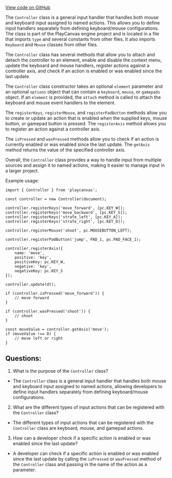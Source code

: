 [View code on GitHub](https://github.com/playcanvas/engine/src/platform/input/controller.js)

The `Controller` class is a general input handler that handles both mouse and keyboard input assigned to named actions. This allows you to define input handlers separately from defining keyboard/mouse configurations. The class is part of the PlayCanvas engine project and is located in a file that imports `type` and several constants from other files. It also imports `Keyboard` and `Mouse` classes from other files.

The `Controller` class has several methods that allow you to attach and detach the controller to an element, enable and disable the context menu, update the keyboard and mouse handlers, register actions against a controller axis, and check if an action is enabled or was enabled since the last update. 

The `Controller` class constructor takes an optional `element` parameter and an optional `options` object that can contain a `keyboard`, `mouse`, or `gamepads` object. If an `element` is provided, the `attach` method is called to attach the keyboard and mouse event handlers to the element. 

The `registerKeys`, `registerMouse`, and `registerPadButton` methods allow you to create or update an action that is enabled when the supplied keys, mouse button, or gamepad button is pressed. The `registerAxis` method allows you to register an action against a controller axis. 

The `isPressed` and `wasPressed` methods allow you to check if an action is currently enabled or was enabled since the last update. The `getAxis` method returns the value of the specified controller axis.

Overall, the `Controller` class provides a way to handle input from multiple sources and assign it to named actions, making it easier to manage input in a larger project. 

Example usage:

```
import { Controller } from 'playcanvas';

const controller = new Controller(document);

controller.registerKeys('move_forward', [pc.KEY_W]);
controller.registerKeys('move_backward', [pc.KEY_S]);
controller.registerKeys('strafe_left', [pc.KEY_A]);
controller.registerKeys('strafe_right', [pc.KEY_D]);

controller.registerMouse('shoot', pc.MOUSEBUTTON_LEFT);

controller.registerPadButton('jump', PAD_1, pc.PAD_FACE_1);

controller.registerAxis({
    name: 'move',
    positive: 'key',
    positiveKey: pc.KEY_W,
    negative: 'key',
    negativeKey: pc.KEY_S
});

controller.update(dt);

if (controller.isPressed('move_forward')) {
    // move forward
}

if (controller.wasPressed('shoot')) {
    // shoot
}

const moveValue = controller.getAxis('move');
if (moveValue !== 0) {
    // move left or right
}
```
## Questions: 
 1. What is the purpose of the `Controller` class?
- The `Controller` class is a general input handler that handles both mouse and keyboard input assigned to named actions, allowing developers to define input handlers separately from defining keyboard/mouse configurations.

2. What are the different types of input actions that can be registered with the `Controller` class?
- The different types of input actions that can be registered with the `Controller` class are keyboard, mouse, and gamepad actions.

3. How can a developer check if a specific action is enabled or was enabled since the last update?
- A developer can check if a specific action is enabled or was enabled since the last update by calling the `isPressed` or `wasPressed` method of the `Controller` class and passing in the name of the action as a parameter.
